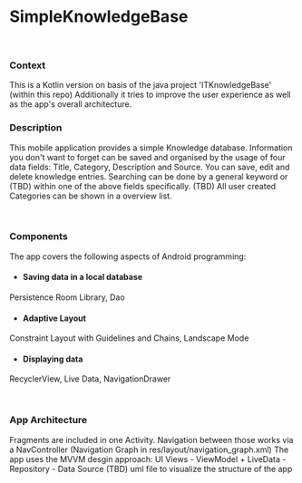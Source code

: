 # SimpleKnowledgeBase

<br>

### Context

This is a Kotlin version on basis of the java project 'ITKnowledgeBase' (within this repo)
Additionally it tries to improve the user experience as well as the app's overall architecture.

### Description

This mobile application provides a simple Knowledge database. Information you don't want to forget can be saved and organised by the usage of four data fields: Title, Category, Description and Source.
You can save, edit and delete knowledge entries. Searching can be done by a general keyword or (TBD) within one of the above fields specifically. (TBD) All user created Categories can be shown in a overview list.

<br>

### Components
The app covers the following aspects of Android programming:

- #### Saving data in a local database
Persistence Room Library, Dao

- #### Adaptive Layout
Constraint Layout with Guidelines and Chains, Landscape Mode

- #### Displaying data
RecyclerView, Live Data, NavigationDrawer

<br>

### App Architecture

Fragments are included in one Activity. Navigation between those works via a NavController (Navigation Graph in res/layout/navigation_graph.xml)
The app uses the MVVM desgin approach: UI Views - ViewModel + LiveData - Repository - Data Source
(TBD) uml file to visualize the structure of the app

<br>
